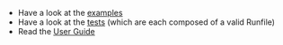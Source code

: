 - Have a look at the [examples](https://github.com/aymericbeaumet/run/tree/master/examples)
- Have a look at the [tests](https://github.com/aymericbeaumet/run/tree/master/tests) (which are each composed of a valid Runfile)
- Read the [User Guide](../user-guide/introduction.md)
